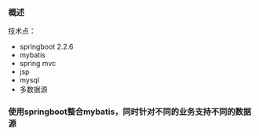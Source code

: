 
### 概述
技术点：
- springboot 2.2.6
- mybatis
- spring mvc
- jsp
- mysql
- 多数据源
### 使用springboot整合mybatis，同时针对不同的业务支持不同的数据源